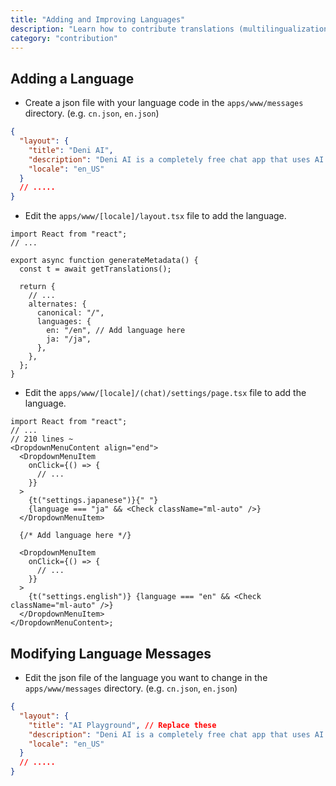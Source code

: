 ```yaml
---
title: "Adding and Improving Languages"
description: "Learn how to contribute translations (multilingualization) to Deni AI"
category: "contribution"
---
```


## Adding a Language

- Create a json file with your language code in the `apps/www/messages` directory. (e.g. `cn.json`, `en.json`)

```json title="apps/www/messages/en.json"
{
  "layout": {
    "title": "Deni AI",
    "description": "Deni AI is a completely free chat app that uses AI models such as o1 and Claude 3.5 Sonnet.",
    "locale": "en_US"
  }
  // .....
}
```

- Edit the `apps/www/[locale]/layout.tsx` file to add the language.

```tsx title="apps/www/en/layout.tsx"
import React from "react";
// ...

export async function generateMetadata() {
  const t = await getTranslations();

  return {
    // ...
    alternates: {
      canonical: "/",
      languages: {
        en: "/en", // Add language here
        ja: "/ja",
      },
    },
  };
}
```

- Edit the `apps/www/[locale]/(chat)/settings/page.tsx` file to add the language.

```tsx title="apps/www/[locale]/(chat)/settings/page.tsx"
import React from "react";
// ...
// 210 lines ~
<DropdownMenuContent align="end">
  <DropdownMenuItem
    onClick={() => {
      // ...
    }}
  >
    {t("settings.japanese")}{" "}
    {language === "ja" && <Check className="ml-auto" />}
  </DropdownMenuItem>

  {/* Add language here */}

  <DropdownMenuItem
    onClick={() => {
      // ...
    }}
  >
    {t("settings.english")} {language === "en" && <Check className="ml-auto" />}
  </DropdownMenuItem>
</DropdownMenuContent>;
```

## Modifying Language Messages

- Edit the json file of the language you want to change in the `apps/www/messages` directory. (e.g. `cn.json`, `en.json`)

```json title="apps/www/messages/en.json"
{
  "layout": {
    "title": "AI Playground", // Replace these
    "description": "Deni AI is a completely free chat app that uses AI models such as o1 and Claude 3.5 Sonnet.",
    "locale": "en_US"
  }
  // .....
}
```
